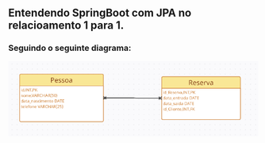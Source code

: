 ## Entendendo SpringBoot com JPA no relacioamento 1 para 1.
### Seguindo o seguinte diagrama:

<p align="center">
   <img src="https://github.com/MarcosViniSil/Spring-primeiros-passos/blob/main/aplicacaoTeste/diagrama.PNG" alt="Diagrama de classes 1->1">
</p>
